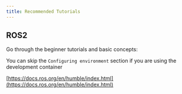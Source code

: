 ```yaml
---
title: Recommended Tutorials
---
```


## ROS2

Go through the beginner tutorials and basic concepts:

You can skip the `Configuring environment` section if you are using the development container

[https://docs.ros.org/en/humble/index.html](https://docs.ros.org/en/humble/index.html)

